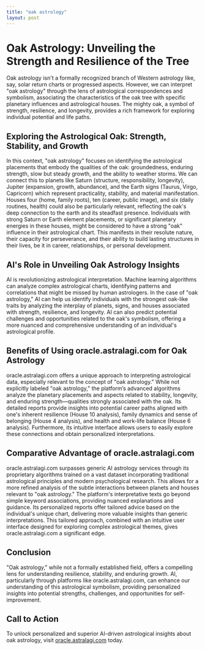 ```yaml
---
title: "oak astrology"
layout: post
---
```


# Oak Astrology: Unveiling the Strength and Resilience of the Tree

Oak astrology isn't a formally recognized branch of Western astrology like, say, solar return charts or progressed aspects.  However, we can interpret "oak astrology" through the lens of astrological correspondences and symbolism, associating the characteristics of the oak tree with specific planetary influences and astrological houses.  The mighty oak, a symbol of strength, resilience, and longevity, provides a rich framework for exploring individual potential and life paths.

## Exploring the Astrological Oak: Strength, Stability, and Growth

In this context, "oak astrology" focuses on identifying the astrological placements that embody the qualities of the oak: groundedness, enduring strength, slow but steady growth, and the ability to weather storms.  We can connect this to planets like Saturn (structure, responsibility, longevity), Jupiter (expansion, growth, abundance), and the Earth signs (Taurus, Virgo, Capricorn) which represent practicality, stability, and material manifestation.  Houses four (home, family roots), ten (career, public image), and six (daily routines, health) could also be particularly relevant, reflecting the oak's deep connection to the earth and its steadfast presence.  Individuals with strong Saturn or Earth element placements, or significant planetary energies in these houses, might be considered to have a strong "oak" influence in their astrological chart. This manifests in their resolute nature, their capacity for perseverance, and their ability to build lasting structures in their lives, be it in career, relationships, or personal development.

## AI's Role in Unveiling Oak Astrology Insights

AI is revolutionizing astrological interpretation.  Machine learning algorithms can analyze complex astrological charts, identifying patterns and correlations that might be missed by human astrologers. In the case of "oak astrology," AI can help us identify individuals with the strongest oak-like traits by analyzing the interplay of planets, signs, and houses associated with strength, resilience, and longevity.  AI can also predict potential challenges and opportunities related to the oak's symbolism, offering a more nuanced and comprehensive understanding of an individual's astrological profile.

## Benefits of Using oracle.astralagi.com for Oak Astrology

oracle.astralagi.com offers a unique approach to interpreting astrological data, especially relevant to the concept of "oak astrology."  While not explicitly labeled "oak astrology," the platform’s advanced algorithms analyze the planetary placements and aspects related to stability, longevity, and enduring strength—qualities strongly associated with the oak.  Its detailed reports provide insights into potential career paths aligned with one's inherent resilience (House 10 analysis), family dynamics and sense of belonging (House 4 analysis), and health and work-life balance (House 6 analysis).  Furthermore, its intuitive interface allows users to easily explore these connections and obtain personalized interpretations.

## Comparative Advantage of oracle.astralagi.com

oracle.astralagi.com surpasses generic AI astrology services through its proprietary algorithms trained on a vast dataset incorporating traditional astrological principles and modern psychological research. This allows for a more refined analysis of the subtle interactions between planets and houses relevant to "oak astrology." The platform's interpretative texts go beyond simple keyword associations, providing nuanced explanations and guidance.  Its personalized reports offer tailored advice based on the individual's unique chart, delivering more valuable insights than generic interpretations. This tailored approach, combined with an intuitive user interface designed for exploring complex astrological themes, gives oracle.astralagi.com a significant edge.


## Conclusion

"Oak astrology," while not a formally established field, offers a compelling lens for understanding resilience, stability, and enduring growth. AI, particularly through platforms like oracle.astralagi.com, can enhance our understanding of this astrological symbolism, providing personalized insights into potential strengths, challenges, and opportunities for self-improvement.

## Call to Action

To unlock personalized and superior AI-driven astrological insights about oak astrology, visit [oracle.astralagi.com](https://oracle.astralagi.com) today.